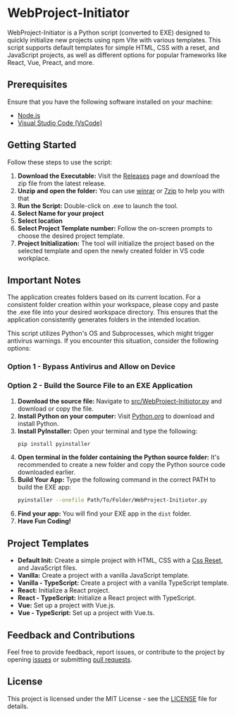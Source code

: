 # WebProject-Initiator

WebProject-Initiator is a Python script (converted to EXE) designed to quickly initialize new projects using npm Vite with various templates. This script supports default templates for simple HTML, CSS with a reset, and JavaScript projects, as well as different options for popular frameworks like React, Vue, Preact, and more.

## Prerequisites

Ensure that you have the following software installed on your machine:

- [Node.js](https://nodejs.org/en)
- [Visual Studio Code (VsCode)](https://code.visualstudio.com/)

## Getting Started

Follow these steps to use the script:

1. **Download the Executable:** Visit the [Releases](https://github.com/ShadiBn/WebProject-Initiotor/releases) page and download the zip file from the latest release.
2.  **Unzip and open the folder:** You can use [winrar](https://www.win-rar.com) or [7zip](https://www.7-zip.org/) to help you with that
3. **Run the Script:** Double-click on .exe to launch the tool.
4. **Select Name for your project**
5. **Select location**
6. **Select Project Template number:** Follow the on-screen prompts to choose the desired project template.
7. **Project Initialization:** The tool will initialize the project based on the selected template and open the newly created folder in VS code workplace.

## Important Notes

The application creates folders based on its current location. For a consistent folder creation within your workspace, please copy and paste the .exe file into your desired workspace directory. This ensures that the application consistently generates folders in the intended location.

This script utilizes Python's OS and Subprocesses, which might trigger antivirus warnings. If you encounter this situation, consider the following options:

### Option 1 - Bypass Antivirus and Allow on Device

### Option 2 - Build the Source File to an EXE Application

1. **Download the source file:** Navigate to [src/WebProject-Initiotor.py](https://github.com/ShadiBn/WebProject-Initiotor/blob/main/src/WebProject-Initiotor.py) and download or copy the file.
2. **Install Python on your computer:** Visit [Python.org](https://www.python.org/downloads/) to download and install Python.
3. **Install PyInstaller:** Open your terminal and type the following:
   ```bash
   pip install pyinstaller
   ```
4. **Open terminal in the folder containing the Python source folder:** It's recommended to create a new folder and copy the Python source code downloaded earlier.
5. **Build Your App:** Type the following command in the correct PATH to build the EXE app:
   ```bash
   pyinstaller --onefile Path/To/Folder/WebProject-Initiotor.py
   ```
6. **Find your app:** You will find your EXE app in the `dist` folder.
7. **Have Fun Coding!**

## Project Templates

- **Default Init:** Create a simple project with HTML, CSS with a [Css Reset](https://github.com/ShadiBn/My-Css-Reset), and JavaScript files.
- **Vanilla:** Create a project with a vanilla JavaScript template.
- **Vanilla - TypeScript:** Create a project with a vanilla TypeScript template.
- **React:** Initialize a React project.
- **React - TypeScript:** Initialize a React project with TypeScript.
- **Vue:** Set up a project with Vue.js.
- **Vue - TypeScript:** Set up a project with Vue.ts.

## Feedback and Contributions

Feel free to provide feedback, report issues, or contribute to the project by opening [issues](https://github.com/ShadiBn/WebProject-Initiotor/issues) or submitting [pull requests](https://github.com/ShadiBn/WebProject-Initiotor/pulls).

## License

This project is licensed under the MIT License - see the [LICENSE](LICENSE) file for details.

